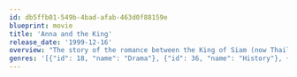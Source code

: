 ```yaml
---
id: db5ffb01-549b-4bad-afab-463d0f88159e
blueprint: movie
title: 'Anna and the King'
release_date: '1999-12-16'
overview: "The story of the romance between the King of Siam (now Thailand) and the widowed British school teacher Anna Leonowens during the 1860's. Anna teaches the children and becomes romanced by the King. She convinces him that a man can be loved by just one woman."
genres: '[{"id": 18, "name": "Drama"}, {"id": 36, "name": "History"}, {"id": 10749, "name": "Romance"}]'
---
```


